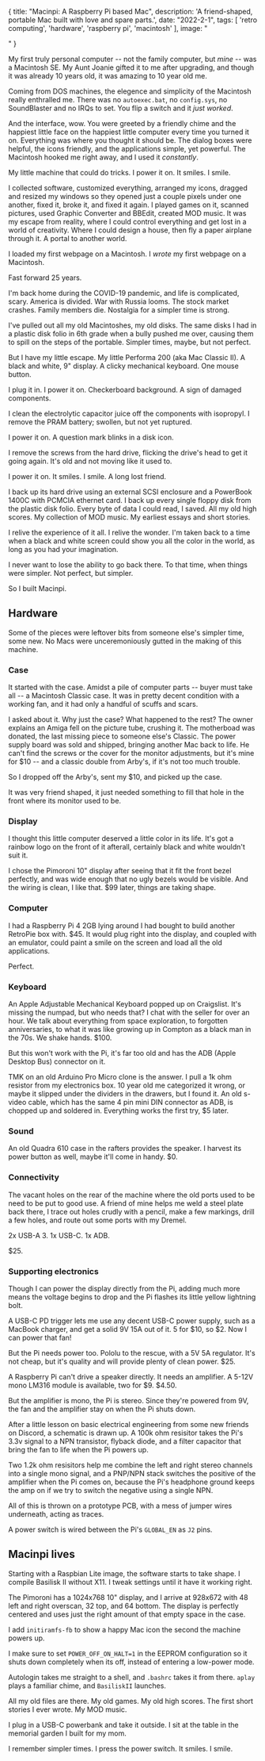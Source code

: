 {
  title: "Macinpi: A Raspberry Pi based Mac",
    description: 'A friend-shaped, portable Mac built with love and spare parts.',
    date: "2022-2-1",
    tags: [
        'retro computing',
        'hardware',
        'raspberry pi',
        'macintosh'
    ],
    image: "<div class='fullMastWide' style='background-image: url(images/macinpi.png);'></div>"
}

My first truly personal computer -- not the family computer, but _mine_ -- was a Macintosh SE. My Aunt Joanie gifted it to me after upgrading, and though it was already 10 years old, it was amazing to 10 year old me.

Coming from DOS machines, the elegence and simplicity of the Macintosh really enthralled me. There was no `autoexec.bat`, no `config.sys`, no SoundBlaster and no IRQs to set. You flip a switch and it _just worked_.

And the interface, wow. You were greeted by a friendly chime and the happiest little face on the happiest little computer every time you turned it on. Everything was where you thought it should be. The dialog boxes were helpful, the icons friendly, and the applications simple, yet powerful. The Macintosh hooked me right away, and I used it _constantly_.

My little machine that could do tricks. I power it on. It smiles. I smile.

I collected software, customized everything, arranged my icons, dragged and resized my windows so they opened just a couple pixels under one another, fixed it, broke it, and fixed it again. I played games on it, scanned pictures, used Graphic Converter and BBEdit, created MOD music. It was my escape from reality, where I could control everything and get lost in a world of creativity. Where I could design a house, then fly a paper airplane through it. A portal to another world.

I loaded my first webpage on a Macintosh. I _wrote_ my first webpage on a Macintosh.

Fast forward 25 years.

I'm back home during the COVID-19 pandemic, and life is complicated, scary. America is divided. War with Russia looms. The stock market crashes. Family members die. Nostalgia for a simpler time is strong.

I've pulled out all my old Macintoshes, my old disks. The same disks I had in a plastic disk folio in 6th grade when a bully pushed me over, causing them to spill on the steps of the portable. Simpler times, maybe, but not perfect.

But I have my little escape. My little Performa 200 (aka Mac Classic II). A black and white, 9" display. A clicky mechanical keyboard. One mouse button.

I plug it in. I power it on. Checkerboard background. A sign of damaged components.

I clean the electrolytic capacitor juice off the components with isopropyl. I remove the PRAM battery; swollen, but not yet ruptured.

I power it on. A question mark blinks in a disk icon.

I remove the screws from the hard drive, flicking the drive's head to get it going again. It's old and not moving like it used to.

I power it on. It smiles. I smile. A long lost friend.

I back up its hard drive using an external SCSI enclosure and a PowerBook 1400C with PCMCIA ethernet card. I back up every single floppy disk from the plastic disk folio. Every byte of data I could read, I saved. All my old high scores. My collection of MOD music. My earliest essays and short stories.

I relive the experience of it all. I relive the wonder. I'm taken back to a time when a black and white screen could show you all the color in the world, as long as you had your imagination.

I never want to lose the ability to go back there. To that time, when things were simpler. Not perfect, but simpler.

So I built Macinpi.

## Hardware

Some of the pieces were leftover bits from someone else's simpler time, some new. No Macs were unceremoniously gutted in the making of this machine.

### Case

It started with the case. Amidst a pile of computer parts -- buyer must take all -- a Macintosh Classic case. It was in pretty decent condition with a working fan, and it had only a handful of scuffs and scars.

I asked about it. Why just the case? What happened to the rest? The owner explains an Amiga fell on the picture tube, crushing it. The motherboad was donated, the last missing piece to someone else's Classic. The power supply board was sold and shipped, bringing another Mac back to life. He can't find the screws or the cover for the monitor adjustments, but it's mine for $10 -- and a classic double from Arby's, if it's not too much trouble.

So I dropped off the Arby's, sent my $10, and picked up the case.

It was very friend shaped, it just needed something to fill that hole in the front where its monitor used to be.

### Display

I thought this little computer deserved a little color in its life. It's got a rainbow logo on the front of it afterall, certainly black and white wouldn't suit it.

I chose the Pimoroni 10" display after seeing that it fit the front bezel perfectly, and was wide enough that no ugly bezels would be visible. And the wiring is clean, I like that. $99 later, things are taking shape.


### Computer

I had a Raspberry Pi 4 2GB lying around I had bought to build another RetroPie box with. $45. It would plug right into the display, and coupled with an emulator, could paint a smile on the screen and load all the old applications.

Perfect.

### Keyboard

An Apple Adjustable Mechanical Keyboard popped up on Craigslist. It's missing the numpad, but who needs that? I chat with the seller for over an hour. We talk about everything from space exploration, to forgotten anniversaries, to what it was like growing up in Compton as a black man in the 70s. We shake hands. $100.

But this won't work with the Pi, it's far too old and has the ADB (Apple Desktop Bus) connector on it.

TMK on an old Arduino Pro Micro clone is the answer. I pull a 1k ohm resistor from my electronics box. 10 year old me categorized it wrong, or maybe it slipped under the dividers in the drawers, but I found it. An old s-video cable, which has the same 4 pin mini DIN connector as ADB, is chopped up and soldered in. Everything works the first try, $5 later.

### Sound

An old Quadra 610 case in the rafters provides the speaker. I harvest its power button as well, maybe it'll come in handy. $0.

### Connectivity

The vacant holes on the rear of the machine where the old ports used to be need to be put to good use. A friend of mine helps me weld a steel plate back there, I trace out holes crudly with a pencil, make a few markings, drill a few holes, and route out some ports with my Dremel.

2x USB-A 3. 1x USB-C. 1x ADB.

$25.

### Supporting electronics

Though I can power the display directly from the Pi, adding much more means the voltage begins to drop and the Pi flashes its little yellow lightning bolt.

A USB-C PD trigger lets me use any decent USB-C power supply, such as a MacBook charger, and get a solid 9V 15A out of it. 5 for $10, so $2. Now I can power that fan!

But the Pi needs power too. Pololu to the rescue, with a 5V 5A regulator. It's not cheap, but it's quality and will provide plenty of clean power. $25.

A Raspberry Pi can't drive a speaker directly. It needs an amplifier. A 5-12V mono LM316 module is available, two for $9. $4.50.

But the amplifier is mono, the Pi is stereo. Since they're powered from 9V, the fan and the amplifier stay on when the Pi shuts down.

After a little lesson on basic electrical engineering from some new friends on Discord, a schematic is drawn up. A 100k ohm resisitor takes the Pi's 3.3v signal to a NPN transistor, flyback diode, and a filter capacitor that bring the fan to life when the Pi powers up.

Two 1.2k ohm resisitors help me combine the left and right stereo channels into a single mono signal, and a PNP/NPN stack switches the positive of the amplifier when the Pi comes on, because the Pi's headphone ground keeps the amp on if we try to switch the negative using a single NPN.

All of this is thrown on a prototype PCB, with a mess of jumper wires underneath, acting as traces.

A power switch is wired between the Pi's `GLOBAL_EN` as `J2` pins.

## Macinpi lives

Starting with a Raspbian Lite image, the software starts to take shape. I compile Basilisk II without X11. I tweak settings until it have it working right.

The Pimoroni has a 1024x768 10" display, and I arrive at 928x672 with 48 left and right overscan, 32 top, and 64 bottom. The display is perfectly centered and uses just the right amount of that empty space in the case.

I add `initiramfs-fb` to show a happy Mac icon the second the machine powers up.

I make sure to set `POWER_OFF_ON_HALT=1` in the EEPROM configuration so it shuts down completely when its off, instead of entering a low-power mode.

Autologin takes me straight to a shell, and `.bashrc` takes it from there. `aplay` plays a familiar chime, and `BasiliskII` launches.

All my old files are there. My old games. My old high scores. The first short stories I ever wrote. My MOD music.

I plug in a USB-C powerbank and take it outside. I sit at the table in the memorial garden I built for my mom.

I remember simpler times. I press the power switch. It smiles. I smile.
